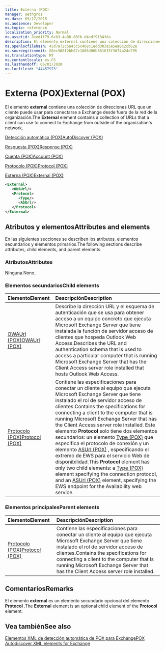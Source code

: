 ```yaml
---
title: Externa (POX)
manager: sethgros
ms.date: 09/17/2015
ms.audience: Developer
ms.topic: reference
localization_priority: Normal
ms.assetid: 8eed1f79-6eb3-4a88-80fb-d4edf9f34fda
description: El elemento external contiene una colección de direcciones URL que un cliente puede usar para conectarse a Exchange desde fuera de la red de la organización.
ms.openlocfilehash: 45d7e72c5a43c5c468c1edd303a5e5ea8c2cb62e
ms.sourcegitcommit: 88ec988f2bb67c1866d06b361615f3674a24e795
ms.translationtype: MT
ms.contentlocale: es-ES
ms.lasthandoff: 06/03/2020
ms.locfileid: "44457973"
---
```

# <a name="external-pox"></a><span data-ttu-id="ad6e6-103">Externa (POX)</span><span class="sxs-lookup"><span data-stu-id="ad6e6-103">External (POX)</span></span>

<span data-ttu-id="ad6e6-104">El elemento **external** contiene una colección de direcciones URL que un cliente puede usar para conectarse a Exchange desde fuera de la red de la organización.</span><span class="sxs-lookup"><span data-stu-id="ad6e6-104">The **External** element contains a collection of URLs that a client can use to connect to Exchange from outside of the organization's network.</span></span> 
  
[<span data-ttu-id="ad6e6-105">Detección automática (POX)</span><span class="sxs-lookup"><span data-stu-id="ad6e6-105">AutoDiscover (POX)</span></span>](autodiscover-pox.md)
  
[<span data-ttu-id="ad6e6-106">Respuesta (POX)</span><span class="sxs-lookup"><span data-stu-id="ad6e6-106">Response (POX)</span></span>](response-pox.md)
  
[<span data-ttu-id="ad6e6-107">Cuenta (POX)</span><span class="sxs-lookup"><span data-stu-id="ad6e6-107">Account (POX)</span></span>](account-pox.md)
  
[<span data-ttu-id="ad6e6-108">Protocolo (POX)</span><span class="sxs-lookup"><span data-stu-id="ad6e6-108">Protocol (POX)</span></span>](protocol-pox.md)
  
[<span data-ttu-id="ad6e6-109">Externa (POX)</span><span class="sxs-lookup"><span data-stu-id="ad6e6-109">External (POX)</span></span>](external-pox.md)
  
```XML
<External>
   <OWAUrl/>
   <Protocol>
      <Type/>
      <ASUrl/>
   </Protocol>
</External>

```

## <a name="attributes-and-elements"></a><span data-ttu-id="ad6e6-110">Atributos y elementos</span><span class="sxs-lookup"><span data-stu-id="ad6e6-110">Attributes and elements</span></span>

<span data-ttu-id="ad6e6-111">En las siguientes secciones se describen los atributos, elementos secundarios y elementos primarios.</span><span class="sxs-lookup"><span data-stu-id="ad6e6-111">The following sections describe attributes, child elements, and parent elements.</span></span>
  
### <a name="attributes"></a><span data-ttu-id="ad6e6-112">Atributos</span><span class="sxs-lookup"><span data-stu-id="ad6e6-112">Attributes</span></span>

<span data-ttu-id="ad6e6-113">Ninguna.</span><span class="sxs-lookup"><span data-stu-id="ad6e6-113">None.</span></span>
  
### <a name="child-elements"></a><span data-ttu-id="ad6e6-114">Elementos secundarios</span><span class="sxs-lookup"><span data-stu-id="ad6e6-114">Child elements</span></span>

|<span data-ttu-id="ad6e6-115">**Elemento**</span><span class="sxs-lookup"><span data-stu-id="ad6e6-115">**Element**</span></span>|<span data-ttu-id="ad6e6-116">**Descripción**</span><span class="sxs-lookup"><span data-stu-id="ad6e6-116">**Description**</span></span>|
|:-----|:-----|
|[<span data-ttu-id="ad6e6-117">OWAUrl (POX)</span><span class="sxs-lookup"><span data-stu-id="ad6e6-117">OWAUrl (POX)</span></span>](owaurl-pox.md) <br/> |<span data-ttu-id="ad6e6-118">Describe la dirección URL y el esquema de autenticación que se usa para obtener acceso a un equipo concreto que ejecuta Microsoft Exchange Server que tiene instalada la función de servidor acceso de clientes que hospeda Outlook Web Access.</span><span class="sxs-lookup"><span data-stu-id="ad6e6-118">Describes the URL and authentication schema that is used to access a particular computer that is running Microsoft Exchange Server that has the Client Access server role installed that hosts Outlook Web Access.</span></span>  <br/> |
|[<span data-ttu-id="ad6e6-119">Protocolo (POX)</span><span class="sxs-lookup"><span data-stu-id="ad6e6-119">Protocol (POX)</span></span>](protocol-pox.md) <br/> |<span data-ttu-id="ad6e6-120">Contiene las especificaciones para conectar un cliente al equipo que ejecuta Microsoft Exchange Server que tiene instalado el rol de servidor acceso de clientes.</span><span class="sxs-lookup"><span data-stu-id="ad6e6-120">Contains the specifications for connecting a client to the computer that is running Microsoft Exchange Server that has the Client Access server role installed.</span></span> <span data-ttu-id="ad6e6-121">Este elemento **Protocol** solo tiene dos elementos secundarios: un elemento [Type (POX)](type-pox.md) que especifica el protocolo de conexión y un elemento [ASUrl (POX)](asurl-pox.md) , especificando el extremo de EWS para el servicio Web de disponibilidad.</span><span class="sxs-lookup"><span data-stu-id="ad6e6-121">This **Protocol** element has only two child elements: a [Type (POX)](type-pox.md) element specifying the connection protocol, and an [ASUrl (POX)](asurl-pox.md) element, specifying the EWS endpoint for the Availability web service.</span></span>  <br/> |
   
### <a name="parent-elements"></a><span data-ttu-id="ad6e6-122">Elementos principales</span><span class="sxs-lookup"><span data-stu-id="ad6e6-122">Parent elements</span></span>

|<span data-ttu-id="ad6e6-123">**Elemento**</span><span class="sxs-lookup"><span data-stu-id="ad6e6-123">**Element**</span></span>|<span data-ttu-id="ad6e6-124">**Descripción**</span><span class="sxs-lookup"><span data-stu-id="ad6e6-124">**Description**</span></span>|
|:-----|:-----|
|[<span data-ttu-id="ad6e6-125">Protocolo (POX)</span><span class="sxs-lookup"><span data-stu-id="ad6e6-125">Protocol (POX)</span></span>](protocol-pox.md) <br/> |<span data-ttu-id="ad6e6-126">Contiene las especificaciones para conectar un cliente al equipo que ejecuta Microsoft Exchange Server que tiene instalado el rol de servidor acceso de clientes.</span><span class="sxs-lookup"><span data-stu-id="ad6e6-126">Contains the specifications for connecting a client to the computer that is running Microsoft Exchange Server that has the Client Access server role installed.</span></span>  <br/> |
   
## <a name="remarks"></a><span data-ttu-id="ad6e6-127">Comentarios</span><span class="sxs-lookup"><span data-stu-id="ad6e6-127">Remarks</span></span>

<span data-ttu-id="ad6e6-128">El elemento **external** es un elemento secundario opcional del elemento **Protocol** .</span><span class="sxs-lookup"><span data-stu-id="ad6e6-128">The **External** element is an optional child element of the **Protocol** element.</span></span> 
  
## <a name="see-also"></a><span data-ttu-id="ad6e6-129">Vea también</span><span class="sxs-lookup"><span data-stu-id="ad6e6-129">See also</span></span>



[<span data-ttu-id="ad6e6-130">Elementos XML de detección automática de POX para Exchange</span><span class="sxs-lookup"><span data-stu-id="ad6e6-130">POX Autodiscover XML elements for Exchange</span></span>](pox-autodiscover-xml-elements-for-exchange.md)

